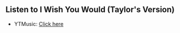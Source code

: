 ## Listen to I Wish You Would (Taylor's Version)
- YTMusic: [Click here](https://music.youtube.com/watch?v=U3KmJGLSrTM)